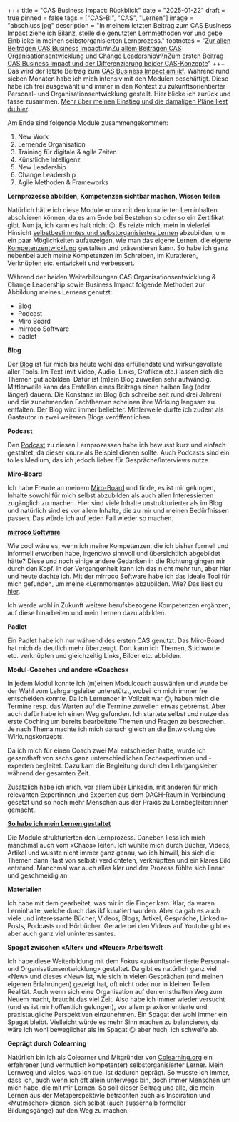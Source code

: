 +++
title = "CAS Business Impact: Rückblick"
date = "2025-01-22"
draft = true
pinned = false
tags = ["CAS-BI", "CAS", "Lernen"]
image = "abschluss.jpg"
description = "In meinem letzten Beitrag zum CAS Business Impact ziehe ich Bilanz, stelle die genutzten Lernmethoden vor und gebe Einblicke in meinen selbstorganisierten Lernprozess."
footnotes = "[Zur allen Beiträgen CAS Business Impact](https://www.bensblog.ch/cas_businessimpact_verzeichnis/)\n\n[Zu allem Beiträgen CAS Organisationsentwicklung und Change Leadership](https://www.bensblog.ch/cas-organisationsentwicklung-change-leadership-buecher-und-blogposts/)\n\n[Zum ersten Beitrag CAS Business Impact und der Differenzierung beider CAS-Konzepte](https://www.bensblog.ch/cas_business_impact/)"
+++
Das wird der letzte Beitrag zum [CAS Business Impact am ikf](https://www.ikf.ch/de/kurse/cas-business-impact). Während rund sieben Monaten habe ich mich intensiv mit den Modulen beschäftigt. Diese habe ich frei ausgewählt und immer in den Kontext zu zukunftsorientierter Personal- und Organisationsentwicklung gestellt. Hier blicke ich zurück und fasse zusammen. [Mehr über meinen Einstieg und die damaligen Pläne liest du hier](https://www.bensblog.ch/cas_business_impact/). 

Am Ende sind folgende Module zusammengekommen:

1. New Work
2. Lernende Organisation
3. Training für digitale & agile Zeiten
4. Künstliche Intelligenz
5. New Leadership
6. Change Leadership
7. Agile Methoden & Frameworks 

**Lernprozesse abbilden, Kompetenzen sichtbar machen, Wissen teilen**

Natürlich hätte ich diese Module «nur» mit den kuratierten Lerninhalten absolvieren können, da es am Ende bei Bestehen so oder so ein Zertifikat gibt. Nun ja, ich kann es halt nicht 😉. Es reizte mich, mein in vielerlei Hinsicht [selbstbestimmtes und selbstorganisiertes Lernen](https://www.bensblog.ch/selbstorganisiertes-lernen-gestalten/) abzubilden, um ein paar Möglichkeiten aufzuzeigen, wie man das eigene Lernen, die eigene [Kompetenzentwicklung](https://www.bensblog.ch/tags/kompetenzentwicklung/) gestalten und präsentieren kann. So habe ich ganz nebenbei auch meine Kompetenzen im Schreiben, im Kuratieren, Verknüpfen etc. entwickelt und verbessert. 

Während der beiden Weiterbildungen CAS Organisationsentwicklung & Change Leadership sowie Business Impact folgende Methoden zur Abbildung meines Lernens genutzt:

* Blog
* Podcast
* Miro Board
* mirroco Software
* padlet

**Blog**

Der [Blog](https://www.bensblog.ch/tags/blog/) ist für mich bis heute wohl das erfüllendste und wirkungsvollste aller Tools. Im Text (mit Video, Audio, Links, Grafiken etc.) lassen sich die Themen gut abbilden. Dafür ist (m)ein Blog zuweilen sehr aufwändig. Mittlerweile kann das Erstellen eines Beitrags einen halben Tag (oder länger) dauern. Die Konstanz im Blog (ich schreibe seit rund drei Jahren) und die zunehmenden Fachthemen scheinen ihre Wirkung langsam zu entfalten. Der Blog wird immer beliebter. Mittlerweile durfte ich zudem als Gastautor in zwei weiteren Blogs veröffentlichen. 

**Podcast**

Den [Podcast](https://www.bensblog.ch/tags/podcast/) zu diesen Lernprozessen habe ich bewusst kurz und einfach gestaltet, da dieser «nur» als Beispiel dienen sollte. Auch Podcasts sind ein tolles Medium, das ich jedoch lieber für Gespräche/Interviews nutze. 

**Miro-Board**

Ich habe Freude an meinem [Miro-Board](https://www.bensblog.ch/cas_businessimpact_verzeichnis/) und finde, es ist mir gelungen, Inhalte sowohl für mich selbst abzubilden als auch allen Interessierten zugänglich zu machen. Hier sind viele Inhalte unstrukturierter als im Blog und natürlich sind es vor allem Inhalte, die zu mir und meinen Bedürfnissen passen. Das würde ich auf jeden Fall wieder so machen.

**[mirroco Software](https://www.mirroco.ch)**

Wie cool wäre es, wenn ich meine Kompetenzen, die ich bisher formell und informell erworben habe, irgendwo sinnvoll und übersichtlich abgebildet hätte? Diese und noch einige andere Gedanken in die Richtung gingen mir durch den Kopf. In der Vergangenheit kann ich das nicht mehr tun, aber hier und heute dachte ich. Mit der mirroco Software habe ich das ideale Tool für mich gefunden, um meine «Lernmomente» abzubilden. Wie? Das liest du [hier](https://www.bensblog.ch/cas-business-impact-ki/).

Ich werde wohl in Zukunft weitere berufsbezogene Kompetenzen ergänzen, auf diese hinarbeiten und mein Lernen dazu abbilden. 

**Padlet**

Ein Padlet habe ich nur während des ersten CAS genutzt. Das Miro-Board hat mich da deutlich mehr überzeugt. Dort kann ich Themen, Stichworte etc. verknüpfen  und gleichzeitig Links, Bilder etc. abbilden. 

**Modul-Coaches und andere «Coaches»**

In jedem Modul konnte ich (m)einen Modulcoach auswählen und wurde bei der Wahl vom Lehrgangsleiter unterstützt, wobei ich mich immer frei entscheiden konnte. Da ich Lernender in Vollzeit war 😉, haben mich die Termine resp. das Warten auf die Termine zuweilen etwas gebremst. Aber auch dafür habe ich einen Weg gefunden. Ich startete selbst und nutze das erste Coching um bereits bearbeitete Themen und Fragen zu besprechen. Je nach Thema machte ich mich danach gleich an die Entwicklung des Wirkungskonzepts. 

Da ich mich für einen Coach zwei Mal entschieden hatte, wurde ich gesamthaft von sechs ganz unterschiedlichen Fachexpertinnen und -experten begleitet. Dazu kam die Begleitung durch den Lehrgangsleiter während der gesamten Zeit. 

Zusätzlich habe ich mich, vor allem über Linkedin, mit anderen für mich relevanten Expertinnen und Experten aus dem DACH-Raum in Verbindung gesetzt und so noch mehr Menschen aus der Praxis zu Lernbegleiter:innen gemacht. 

**[So habe ich mein Lernen gestaltet](https://www.bensblog.ch/cas-lernen-organisieren/)**

Die Module strukturierten den Lernprozess. Daneben liess ich mich manchmal auch vom «Chaos» leiten. Ich wühlte mich durch Bücher, Videos, Artikel und wusste nicht immer ganz genau, wo ich hinwill, bis sich die Themen dann (fast von selbst) verdichteten, verknüpften und ein klares Bild entstand. Manchmal war auch alles klar und der Prozess fühlte sich linear und geschmeidig an. 

**Materialien**

Ich habe mit dem gearbeitet, was mir in die Finger kam. Klar, da waren Lerninhalte, welche durch das ikf kuratiert wurden. Aber da gab es auch viele und interessante Bücher, Videos, Blogs, Artikel, Gespräche, Linkedin-Posts, Podcasts und Hörbücher. Gerade bei den Videos auf Youtube gibt es aber auch ganz viel uninteressantes. 

**Spagat zwischen «Alter» und «Neuer» Arbeitswelt**

Ich habe diese Weiterbildung mit dem Fokus «zukunftsorientierte Personal- und Organisationsentwicklung» gestaltet. Da gibt es natürlich ganz viel «New» und dieses «New» ist, wie sich in vielen Gesprächen (und meinen eigenen Erfahrungen) gezeigt hat, oft nicht oder nur in kleinen Teilen Realität. Auch wenn sich eine Organisation auf den ernsthaften Weg zum Neuem macht, braucht das viel Zeit. Also habe ich immer wieder versucht (und es ist mir hoffentlich gelungen), vor allem praxisorientierte und praxistaugliche Perspektiven einzunehmen. Ein Spagat der wohl immer ein Spagat bleibt. Vielleicht würde es mehr Sinn machen zu balancieren, da wäre ich wohl beweglicher als im Spagat 😉 aber huch, ich schweife ab. 

**Geprägt durch Colearning**

Natürlich bin ich als Colearner und Mitgründer von [Colearning.org](https://www.colearning.org) ein erfahrener (und vermutlich kompetenter) selbstorganisierter Lerner. Mein Lernweg und vieles, was ich tue, ist dadurch geprägt. So wusste ich immer, dass ich, auch wenn ich oft allein unterwegs bin, doch immer Menschen um mich habe, die mit mir Lernen. So soll dieser Beitrag und alle, die mein Lernen aus der Metaperspektivle betrachten auch als Inspiration und «Mutmacher» dienen, sich selbst (auch ausserhalb formeller Bildungsgänge) auf den Weg zu machen.